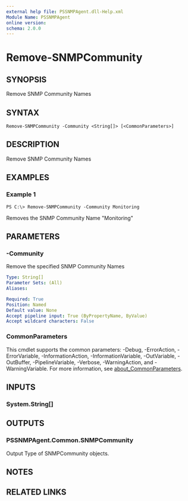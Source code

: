 ```yaml
---
external help file: PSSNMPAgent.dll-Help.xml
Module Name: PSSNMPAgent
online version:
schema: 2.0.0
---
```


# Remove-SNMPCommunity

## SYNOPSIS
Remove SNMP Community Names

## SYNTAX

```
Remove-SNMPCommunity -Community <String[]> [<CommonParameters>]
```

## DESCRIPTION
Remove SNMP Community Names

## EXAMPLES

### Example 1
```
PS C:\> Remove-SNMPCommunity -Community Monitoring
```

Removes the SNMP Community Name "Monitoring"

## PARAMETERS

### -Community
Remove the specified SNMP Community Names

```yaml
Type: String[]
Parameter Sets: (All)
Aliases:

Required: True
Position: Named
Default value: None
Accept pipeline input: True (ByPropertyName, ByValue)
Accept wildcard characters: False
```

### CommonParameters
This cmdlet supports the common parameters: -Debug, -ErrorAction, -ErrorVariable, -InformationAction, -InformationVariable, -OutVariable, -OutBuffer, -PipelineVariable, -Verbose, -WarningAction, and -WarningVariable. For more information, see [about_CommonParameters](http://go.microsoft.com/fwlink/?LinkID=113216).

## INPUTS

### System.String[]
## OUTPUTS

### PSSNMPAgent.Common.SNMPCommunity
Output Type of SNMPCommunity objects.

## NOTES

## RELATED LINKS

